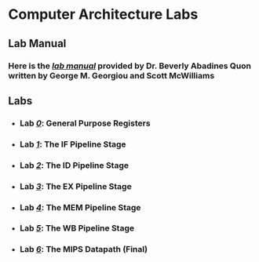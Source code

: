 # Computer Architecture Labs

## Lab Manual
### Here is the [*lab manual*]() provided by Dr. Beverly Abadines Quon written by George M. Georgiou and Scott McWilliams

## Labs
- ### Lab [*0*](): General Purpose Registers
- ### Lab [*1*](): The IF Pipeline Stage
- ### Lab [*2*](): The ID Pipeline Stage
- ### Lab [*3*](): The EX Pipeline Stage
- ### Lab [*4*](): The MEM Pipeline Stage
- ### Lab [*5*](): The WB Pipeline Stage
- ### Lab [*6*](): The MIPS Datapath (Final)
